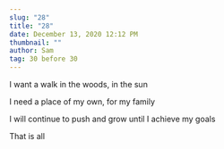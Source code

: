 ```yaml
---
slug: "28"
title: "28"
date: December 13, 2020 12:12 PM
thumbnail: ""
author: Sam
tag: 30 before 30
---
```

I want a walk in the woods, in the sun

I need a place of my own, for my family

I will continue to push and grow until I achieve my goals

That is all